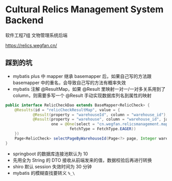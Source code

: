 # Cultural Relics Management System Backend

软件工程7组 文物管理系统后端

<https://relics.wegfan.cn/>

## 踩到的坑

- mybatis plus 中 mapper 继承 basemapper 后，如果自己写的方法跟 basemapper 中的重名，会导致自己写的方法有概率失效
- mybatis 注解 @ResultMap，如果 @Result 里映射一对一/一对多关系用到了 column，则需要多写一个 @Result 手动实现数据库列名到属性的映射

```java
public interface RelicCheckDao extends BaseMapper<RelicCheck> {
    @Results(id = "relicCheckResultMap", value = {
            @Result(property = "warehouseId", column = "warehouse_id"), // 不能省略
            @Result(property = "warehouse", column = "warehouse_id", javaType = Warehouse.class,
                    one = @One(select = "cn.wegfan.relicsmanagement.mapper.WarehouseDao.selectByWarehouseId",
                            fetchType = FetchType.EAGER))
    })
    Page<RelicCheck> selectPageByWarehouseId(Page<?> page, Integer warehouseId);
}
```

- springboot 的数据库连接池默认为 10
- 先用全为 String 的 DTO 接收从前端发来的值，数据校验后再进行转换
- shiro 默认 session 失效时间为 30 分钟
- mybatis 的模糊查找要转义 `%_\`
